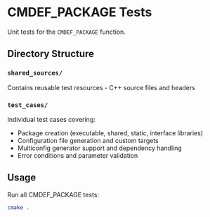 # CMDEF_PACKAGE Tests

Unit tests for the `CMDEF_PACKAGE` function.

## Directory Structure

### `shared_sources/`

Contains reusable test resources - C++ source files and headers

### `test_cases/`

Individual test cases covering:
- Package creation (executable, shared, static, interface libraries)
- Configuration file generation and custom targets
- Multiconfig generator support and dependency handling
- Error conditions and parameter validation

## Usage

Run all CMDEF_PACKAGE tests:
```bash
cmake .
```